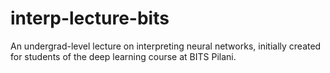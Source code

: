 # interp-lecture-bits
An undergrad-level lecture on interpreting neural networks, initially created for students of the deep learning course at BITS Pilani.
